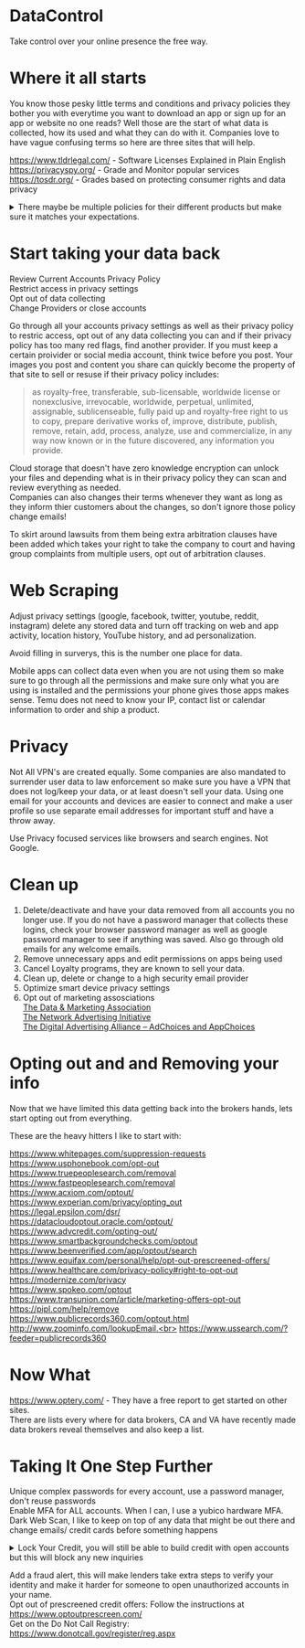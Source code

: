 DataControl
=====================

Take control over your online presence the free way.

Where it all starts
=====================
You know those pesky little terms and conditions and privacy policies they bother you with everytime you want to download an app or sign up for an app or website no one reads? Well those are the start of what data is collected, how its used and what they can do with it. Companies love to have vague confusing terms so here are three sites that will help. 

https://www.tldrlegal.com/ - Software Licenses Explained in Plain English<BR>
https://privacyspy.org/ - Grade and Monitor popular services<BR>
https://tosdr.org/ - Grades based on protecting consumer rights and data privacy<BR>
<DETAILS>
<SUMMARY>There maybe be multiple policies for their different products but make sure it matches your expectations.</SUMMARY>

* What type of information does the site collect?
     - Email might be collected when you sign up and address makes sense if you are having food delivered but is there a clear reason why camera, microphone and exact location and IP need to be collected?
* How does it collect this information?
     - Certain tracking technologies are a red flag, they will gather more data than is nesscary.
* Who has access?
     - Data transfer to 3rd parties, advertising partners, affiliates are other companies getting access to your data. You want the policy to give you a specific list of companies
* What are your optinos?
     - Receiving ads even after opting out, no guarantee information can be deleted, governement access to user data are a few of the options that are actually not options.
* Security Measures?
     - Basic encryption should be mentioned with protocols, shouldn't be vague like we secure your data 100%. 
* How long will it store?
     - There should be a data retention policy and data sanitizing.
</DETAILS>

  Start taking your data back
  =====================
  
Review Current Accounts Privacy Policy<br>
Restrict access in privacy settings<br>
Opt out of data collecting<br>
Change Providers or close accounts<br>

  Go through all your accounts privacy settings as well as their privacy policy to restric access, opt out of any data collecting you can and if their privacy policy has too many red flags, find another provider. If you must keep a certain proivider or social media account, think twice before you post. Your images you post and content you share can quickly become the property of that site to sell or resuse if their privacy policy includes: 
  > as royalty-free, transferable, sub-licensable, worldwide license or  nonexclusive, irrevocable, worldwide, perpetual, unlimited, assignable, sublicenseable, fully paid up and royalty-free right to us to copy, prepare derivative works of, improve, distribute, publish, remove, retain, add, process, analyze, use and commercialize, in any way now known or in the future discovered, any information you provide.

Cloud storage that doesn't have zero knowledge encryption can unlock your files and depending what is in their privacy policy they can scan and review everything as needed.<br>
Companies can also changes their terms whenever they want as long as they inform thier customers about the changes, so don't ignore those policy change emails!


To skirt around lawsuits from them being extra arbitration clauses have been added which takes your right to take the company to court and having group complaints from multiple users, opt out of arbitration clauses.



Web Scraping
  =====================

Adjust privacy settings (google, facebook, twitter, youtube, reddit, instagram) delete any stored data and turn off tracking on web and app activity, location history, YouTube history, and ad personalization.

Avoid filling in surverys, this is the number one place for data.

Mobile apps can collect data even when you are not using them so make sure to go through all the permissions and make sure only what you are using is installed and the permissions your phone gives those apps makes sense. Temu does not need to know your IP, contact list or calendar information to order and ship a product.

Privacy
  =====================
Not All VPN's are created equally. Some companies are also mandated to surrender user data to law enforcement so make sure you have a VPN that does not log/keep your data, or at least doesn't sell your data. Using one email for your accounts and devices are easier to connect and make a user profile so use separate email addresses for important stuff and have a throw away.

Use Privacy focused services like browsers and search engines. Not Google.

Clean up 
  =====================
1) Delete/deactivate and have your data removed from all accounts you no longer use. If you do not have a password manager that collects these logins, check your browser password manager as well as google password manager to see if anything was saved. Also go through old emails for any welcome emails.
2) Remove unnecessary apps and edit permissions on apps being used
3) Cancel Loyalty programs, they are known to sell your data.
5) Clean up, delete or change to a high security email provider
6) Optimize smart device privacy settings
7) Opt out of marketing assosciations<br>
   [The Data & Marketing Association](https://dmachoice.org/)<br>
[The Network Advertising Initiative](https://thenai.org/opt-out/)<br>
[The Digital Advertising Alliance – AdChoices and AppChoices](https://digitaladvertisingalliance.org/ccparesources)

Opting out and and Removing your info
  =====================

  Now that we have limited this data getting back into the brokers hands, lets start opting out from everything.

  These are the heavy hitters I like to start with:

  https://www.whitepages.com/suppression-requests<br>
  https://www.usphonebook.com/opt-out<br>
  https://www.truepeoplesearch.com/removal<br>
  https://www.fastpeoplesearch.com/removal<br>
  https://www.acxiom.com/optout/<br>
  https://www.experian.com/privacy/opting_out<br>
  https://legal.epsilon.com/dsr/<br>
  https://datacloudoptout.oracle.com/optout/<br>
  https://www.advcredit.com/opting-out/<br>
  https://www.smartbackgroundchecks.com/optout<br>
  https://www.beenverified.com/app/optout/search<br>
  https://www.equifax.com/personal/help/opt-out-prescreened-offers/<br>
  https://www.healthcare.com/privacy-policy#right-to-opt-out<br>
  https://modernize.com/privacy<br>
  https://www.spokeo.com/optout<br>
  https://www.transunion.com/article/marketing-offers-opt-out<br>
  https://pipl.com/help/remove  <br>
  https://www.publicrecords360.com/optout.html <br>
  http://www.zoominfo.com/lookupEmail.<br>
  https://www.ussearch.com/?feeder=publicrecords360<br>

  Now What
=====================
  https://www.optery.com/ - They have a free report to get started on other sites.<br>
  There are lists every where for data brokers, CA and VA have recently made data brokers reveal themselves and also keep a list.

Taking It One Step Further
=====================
Unique complex passwords for every account, use a password manager, don't reuse passwords<br>
Enable MFA for ALL accounts. When I can, I use a yubico hardware MFA.<br>
Dark Web Scan, I like to keep on top of any data that might be out there and change emails/ credit cards before something happens<br>
<DETAILS>
<SUMMARY>Lock Your Credit, you will still be able to build credit with open accounts but this will block any new inquiries</SUMMARY>
Equifax: 1 (800) 349-9960, https://www.freeze.equifax.com/<br>
Experian: 1 (888) 397‑3742, https://www.experian.com/blogs/ask-experian/credit-education/preventing-fraud/security-freeze/<br>
TransUnion: 1 (888) 909-8872, https://www.transunion.com/credit-freeze/place-credit-freeze<br>
Innovis: 1 (800) 540-2505, https://www.innovis.com/personal/securityFreeze<br>
Explore any privacy options offered by your state’s motor vehicle department.</DETAILS>

Add a fraud alert, this will make lenders take extra steps to verify your identity and make it harder for someone to open unauthorized accounts in your name.<br>
Opt out of prescreened credit offers: Follow the instructions at https://www.optoutprescreen.com/<br>
Get on the Do Not Call Registry: https://www.donotcall.gov/register/reg.aspx
